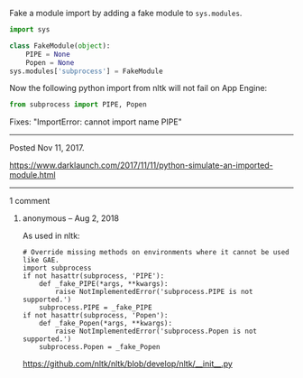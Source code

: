 Fake a module import by adding a fake module to `sys.modules`.

```python
import sys

class FakeModule(object):
    PIPE = None
    Popen = None
sys.modules['subprocess'] = FakeModule
```

Now the following python import from nltk will not fail on App Engine:

```python
from subprocess import PIPE, Popen
```

Fixes: "ImportError: cannot import name PIPE"

---

Posted Nov 11, 2017.

https://www.darklaunch.com/2017/11/11/python-simulate-an-imported-module.html

---

1 comment

<ol><li><div>

anonymous &ndash; Aug 2, 2018<div>

As used in nltk:

```
# Override missing methods on environments where it cannot be used like GAE.
import subprocess
if not hasattr(subprocess, 'PIPE'):
    def _fake_PIPE(*args, **kwargs):
        raise NotImplementedError('subprocess.PIPE is not supported.')
    subprocess.PIPE = _fake_PIPE
if not hasattr(subprocess, 'Popen'):
    def _fake_Popen(*args, **kwargs):
        raise NotImplementedError('subprocess.Popen is not supported.')
    subprocess.Popen = _fake_Popen
```

<a href="https://github.com/nltk/nltk/blob/develop/nltk/__init__.py">https://github.com/nltk/nltk/blob/develop/nltk/__init__.py</a>

</div></div></li></ol>